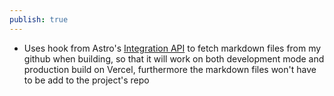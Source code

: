 ```yaml
---
publish: true
---
```


- Uses hook from Astro's [Integration API](https://docs.astro.build/en/reference/integrations-reference) to fetch markdown files from my github when building, so that it will work on both development mode and production build on Vercel, furthermore the markdown files won't have to be add to the project's repo